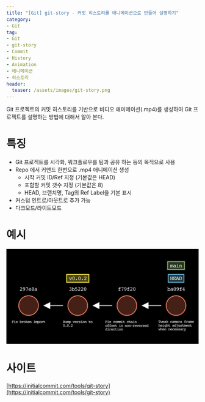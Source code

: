 ```yaml
---
title: "[Git] git-story - 커밋 히스토리를 애니메이션으로 만들어 설명하기"
category: 
- Git
tag:
- Git
- git-story
- Commit
- History
- Animation
- 애니메이션
- 히스토리
header:
  teaser: /assets/images/git-story.png
---
```


Git 프로젝트의 커밋 히스토리를 기반으로 비디오 애미메이션(.mp4)를 생성하여 Git 프로젝트를 설명하는 방법에 대해서 알아 본다.

# 특징

* Git 프로젝트를 시각화, 워크플로우를 팀과 공유 하는 등의 목적으로 사용
* Repo 에서 커맨드 한번으로 .mp4 애니메이션 생성
  * 시작 커밋 ID/Ref 지정 (기본값은 HEAD)
  * 포함할 커밋 갯수 지정 (기본값은 8)
  * HEAD, 브랜치명, Tag의 Ref Label을 기본 표시
* 커스텀 인트로/아웃트로 추가 가능
* 다크모드/라이트모드

# 예시

![](/assets/images/git-story.png)

# 사이트

[https://initialcommit.com/tools/git-story](https://initialcommit.com/tools/git-story)
